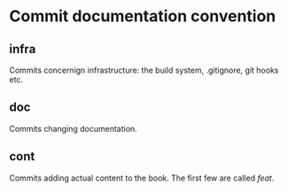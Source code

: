 # Commit documentation convention

## infra

Commits concernign infrastructure: the build system, .gitignore, git hooks etc.

## doc

Commits changing documentation.

## cont

Commits adding actual content to the book. The first few are called _feat_.

